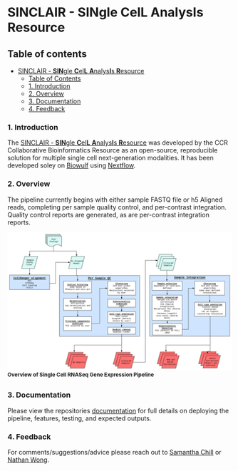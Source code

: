 # SINCLAIR - **SIN**gle **C**el**L** **A**nalys**I**s **R**esource

## Table of contents
- [SINCLAIR - **SIN**gle **C**el**L** **A**nalys**I**s **R**esource](#sinclair---single-cell-analysis-resource)
  - [Table of Contents](#table-of-contents)
  - [1. Introduction](#1-Introduction)
  - [2. Overview](#2-Overview)
  - [3. Documentation](#3-Documentation)
  - [4. Feedback](#4-Feedback)

### 1. Introduction
The [SINCLAIR - **SIN**gle **C**el**L** **A**nalys**I**s **R**esource](#sinclair---single-cell-analysis-resource) was developed by the CCR Collaborative Bioinformatics Resource as an open-source, reproducible solution for multiple single cell next-generation modalities. It has been developed soley on [Biowulf](https://hpc.nih.gov/) using [Nextflow](https://www.nextflow.io/).

### 2. Overview
The pipeline currently begins with either sample FASTQ file or h5 Aligned reads, completing per sample quality control, and per-contrast integration. Quality control reports are generated, as are per-contrast integration reports.

![Single cell RNA-Seq GEX pipeline](./resources/scRNA.svg) <sup>**Overview of Single Cell RNASeq Gene Expression Pipeline**</sup>

### 3. Documentation
Please view the repositories [documentation](https://symmetrical-adventure-ovjq9gl.pages.github.io/) for full details on deploying the pipeline, features, testing, and expected outputs.

### 4. Feedback
For comments/suggestions/advice please reach out to [Samantha Chill](mailto:samantha.sevilla@nih.gov) or [Nathan Wong](mailto:nathan.wong@nih.gov).
